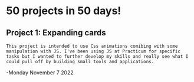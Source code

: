 # 50 projects in 50 days!

## Project 1: Expanding cards

    This project is intended to use Css animations comibing with some manipulation with JS. I've been using JS at Practicum for specific tasks but I wanted to further develop my skills and really see what I could pull off by building small tools and applications.

-Monday November 7 2022
